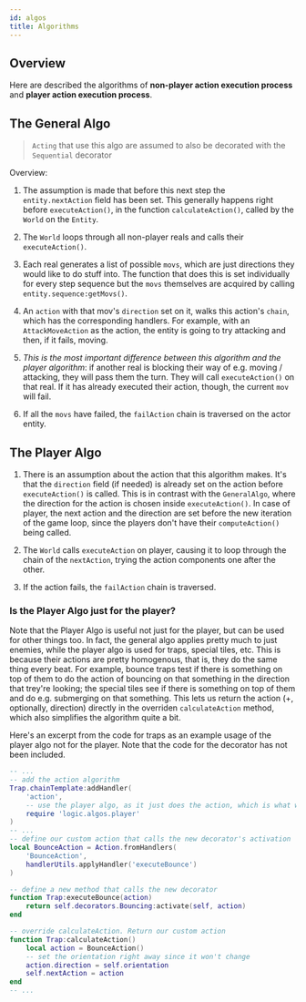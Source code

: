 ```yaml
---
id: algos
title: Algorithms
---
```


## Overview

Here are described the algorithms of **non-player action execution process** and **player action execution process**.


## The General Algo

> `Acting` that use this algo are assumed to also be decorated with the `Sequential` decorator

Overview:

1. The assumption is made that before this next step the `entity.nextAction` field has been set. This generally happens right before `executeAction()`, in the function `calculateAction()`, called by the `World` on the `Entity`. 

1. The `World` loops through all non-player reals and calls their `executeAction()`. 

2. Each real generates a list of possible `movs`, which are just directions they would like to do stuff into. The function that does this is set individually for every step sequence but the `movs` themselves are acquired by calling `entity.sequence:getMovs()`.

3. An `action` with that mov's `direction` set on it, walks this action's `chain`, which has the corresponding handlers.
For example, with an `AttackMoveAction` as the action, the entity is going to try attacking and then, if it fails, moving.

4. *This is the most important difference between this algorithm and the player algorithm*: if another real is blocking their way of e.g. moving / attacking, they will pass them the turn.  They will call `executeAction()` on that real. If it has already executed their action, though, the current `mov` will fail.

5. If all the `movs` have failed, the `failAction` chain is traversed on the actor entity.


## The Player Algo

1. There is an assumption about the action that this algorithm makes. It's that the `direction` field (if needed) is already set on the action before `executeAction()` is called. This is in contrast with the `GeneralAlgo`, where the direction for the action is chosen inside `executeAction()`. In case of player, the next action and the direction are set before the new iteration of the game loop, since the players don't have their `computeAction()` being called.

2. The `World` calls `executeAction` on player, causing it to loop through the chain of the `nextAction`, trying the action components one after the other.

3. If the action fails, the `failAction` chain is traversed.


### Is the Player Algo just for the player?

Note that the Player Algo is useful not just for the player, but can be used for other things too. In fact, the general algo applies pretty much to just enemies, while the player algo is used for traps, special tiles, etc. This is because their actions are pretty homogenous, that is, they do the same thing every beat. For example, bounce traps test if there is something on top of them to do the action of bouncing on that something in the direction that trey're looking; the special tiles see if there is something on top of them and do e.g. submerging on that something. This lets us return the action (+, optionally, direction) directly in the overriden `calculateAction` method, which also simplifies the algorithm quite a bit.

Here's an excerpt from the code for traps as an example usage of the player algo not for the player. Note that the code for the decorator has not been included.
```lua
-- ...
-- add the action algorithm
Trap.chainTemplate:addHandler(
    'action', 
    -- use the player algo, as it just does the action, which is what we need
    require 'logic.algos.player'
)
-- ...
-- define our custom action that calls the new decorator's activation
local BounceAction = Action.fromHandlers(
    'BounceAction',
    handlerUtils.applyHandler('executeBounce')
)

-- define a new method that calls the new decorator
function Trap:executeBounce(action)
    return self.decorators.Bouncing:activate(self, action)
end

-- override calculateAction. Return our custom action
function Trap:calculateAction()
    local action = BounceAction()
    -- set the orientation right away since it won't change
    action.direction = self.orientation
    self.nextAction = action
end
-- ...
```